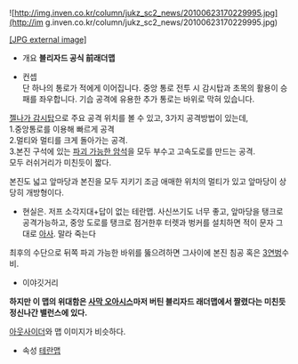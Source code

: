 ![http://img.inven.co.kr/column/jukz_sc2_news/20100623170229995.jpg](http://im
g.inven.co.kr/column/jukz_sc2_news/20100623170229995.jpg)

[[JPG external
image]](http://img.inven.co.kr/column/jukz_sc2_news/20100623170229995.jpg)

  * 개요 
**블리자드 공식 前래더맵**

  * 컨셉  
단 하나의 통로가 적에게 이어집니다. 중앙 통로 전투 시 감시탑과 초목의 활용이 승패를 좌우합니다. 기습 공격에 유용한 추가 통로는 바위로
막혀 있습니다.  

[젤나가 감시탑](%EC%A0%A4%EB%82%98%EA%B0%80%20%EA%B0%90%EC%8B%9C%ED%83%91.md)으로
주요 공격 위치를 볼 수 있고, 3가지 공격방법이 있는데,  
1.중앙통로를 이용해 빠르게 공격  
2.멀티와 멀티를 크게 돌아가는 공격.  
3.본진 구석에 있는 [파괴 가능한 암석](%ED%8C%8C%EA%B4%B4%20%EA%B0%80%EB%8A%A5%ED%95%9C%20%EC%95%94%EC%84%9D.md)을 모두 부수고 고속도로를 만드는 공격.  
모두 러쉬거리가 미친듯이 짧다.

본진도 넓고 앞마당과 본진을 모두 지키기 조금 애매한 위치의 멀티가 있고 앞마당이 상당히 개방형이다.

  

  * 현실은.
저프 소각지대+답이 없는 테란맵. 사신쓰기도 너무 좋고, 앞마당을 탱크로 공격가능하고, 중앙 도로를 탱크로 점거한후 터렛과 벙커를 설치하면
적이 문자 그대로 [아사](%EC%95%84%EC%82%AC.md). 말라 죽는다  
  
최후의 수단으로 뒤쪽 파괴 가능한 바위를 뚫으려하면 그사이에 본진 침공 혹은 [3연벙](3%EC%97%B0%EB%B2%99.md)수비.  
  

  * 이야깃거리  

**하지만 이 맵의 위대함은 [사막 오아시스](%EC%82%AC%EB%A7%89%20%EC%98%A4%EC%95%84%EC%8B%9C%EC%8A%A4.md)마저 버틴 블리자드 래더맵에서 짤렸다는 미친듯 정신나간 밸런스에 있다.**  
  
[아웃사이더](%EC%95%84%EC%9B%83%EC%82%AC%EC%9D%B4%EB%8D%94.md)와 맵 이미지가 비슷하다.  

  * 속성
[테란맵](%ED%85%8C%EB%9E%80%EB%A7%B5.md)

